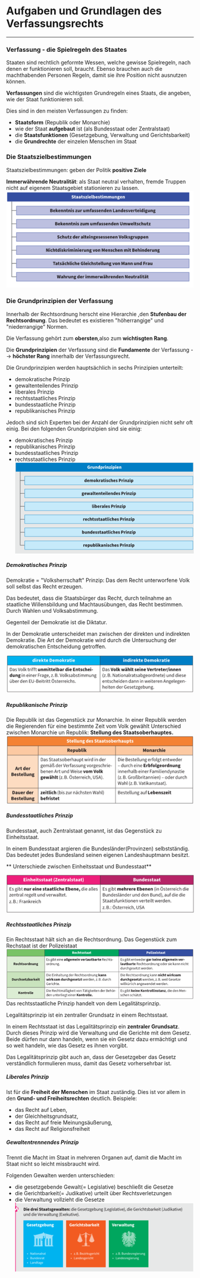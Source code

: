 # Aufgaben und Grundlagen des Verfassungsrechts
---
### Verfassung - die Spielregeln des Staates
Staaten sind rechtlich geformte Wessen, welche gewisse Spielregeln, nach denen er funktionieren soll, braucht. Ebenso brauchen auch die machthabenden Personen Regeln, damit sie ihre Position nicht ausnutzen können.

**Verfassungen** sind die wichtigsten Grundregeln eines Staats, die angeben, wie der Staat funktionieren soll.

Dies sind in den meisten Verfassungen zu finden:
- **Staatsform** (Republik oder Monarchie)
- wie der Staat **aufgebaut** ist (als Bundesstaat oder Zentralstaat)
- die **Staatsfunktionen** (Gesetzgebung, Verwaltung und Gerichtsbarkeit)
- die **Grundrechte** der einzelen Menschen im Staat

### Die Staatszielbestimmungen

Staatszielbestimmungen: geben der Politik **positive Ziele**

**Immerwährende Neutralität**: als Staat neutral verhalten, fremde Truppen nicht auf eigenem Staatsgebiet stationieren zu lassen.
![Staatszielbestimmung.png](Staatszielbestimmung.png)

### Die Grundprinzipien der Verfassung

Innerhalb der Rechtsordnung herscht eine Hierarchie ,den **Stufenbau der Rechtsordnung**. Das bedeutet es existieren "höherrangige" und "niederrangige" Normen.

Die Verfassung gehört zum **obersten**,also zum **wichtisgten Rang**.

Die **Grundprinzipien** der Verfassung sind die **Fundamente** der Verfassung --> **höchster Rang** innerhalb der Verfassungsrecht.

Die Grundprinzipien werden hauptsächlich in sechs Prinzipien unterteilt:
- demokratische Prinzip
- gewaltenteilendes Prinzip
- liberales Prinzip
- rechtsstaatliches Prinzip
- bundesstaatliche Prinzip
- republikanisches Prinzip

 Jedoch sind sich Experten bei der Anzahl der Grundprinzipien nicht sehr oft einig. Bei den folgenden Grundprinzipien sind sie einig:
 
 - demokratisches Prinzip
 - republikanisches Prinzip
 - bundesstaatliches Prinzip
 - rechtsstaatliches Prinzip
![Grundprinzipien.png](Grundprinzipien.png)

##### Demokratisches Prinzip
 Demokratie = "Volksherrschaft"
 Prinzip: Das dem Recht unterworfene Volk soll selbst das Recht erzeugen.
 
 Das bedeutet, dass die Staatsbürger das Recht, durch teilnahme an staatliche Willensbildung und Machtausübungen, das Recht bestimmen. Durch Wahlen und Volksabstimmung.
 
 Gegenteil der Demokratie ist die Diktatur.
 
 In der Demokratie unterscheidet man zwischen der direkten und indirekten Demokratie. Die Art der Demokratie wird durch die Untersuchung der demokratischen Entscheidung getroffen.
 
 ![Art-der-Demokratie.png](Art-der-Demokratie.png)
 
 ##### Republikanische Prinzip
 Die Republik ist das Gegenstück zur Monarchie. In einer Republik werden die Regierenden für eine bestimmte Zeit vom Volk gewählt
 Unterschied zwischen Monarchie un Republik:
 **Stellung des Staatsoberhauptes.**
 ![Staatsoberhaupt.png](Staatsoberhaupt.png)
 
 ##### Bundesstaatliches Prinzip
 Bundesstaat, auch Zentralstaat genannt, ist das Gegenstück zu Einheitsstaat.
 
 In einem Bundesstaat argieren die Bundesländer(Provinzen) selbstständig. Das bedeutet jedes Bundesland seinen eigenen Landeshauptmann besitzt.
 
 ** Unterschiede zwischen Einheitsstaat und Bundesstaat**
 
 ![Unterschied-Einheits-und-Bundesstaat.png](Unterschied-Einheits-und-Bundesstaat.png)
 
 ##### Rechtsstaatliches Prinzip
 
 Ein Rechtsstaat hält sich an die Rechtsordnung.
 Das Gegenstück zum Rechstaat ist der Polizeistaat
 ![Rechtstaat-Polizeistaat.png](Rechtstaat-Polizeistaat.png)
  Das rechtsstaatliche Prinzip handelt von dem Legalitätsprinzip.
  
  Legalitätsprinzip ist ein zentraller Grundsatz in einem Rechtsstaat.
  
  In einem Rechtsstaat ist das Legalitätsprinzip ein **zentraler Grundsatz**. Durch dieses Prinzip wird die Verwaltung und die Gerichte mit dem Gesetz.
  Beide dürfen nur dann handeln, wenn sie ein Gesetz dazu ermächtigt und so weit handeln, wie das Gesetz es ihnen vorgibt.
  
  Das Legalitätsprinzip gibt auch an, dass der Gesetzgeber das Gesetz verständlich formulieren muss, damit das Gesetz vorhersehrbar ist.
  
  ##### Liberales Prinzip
  Ist für die **Freiheit der Menschen** im Staat zuständig. Dies ist vor allem in den **Grund- und Freiheitsrechten** deutlich.
  Beispiele:
  - das Recht auf Leben,
  - der Gleichheitsgrundsatz,
  - das Recht auf freie Meinungsäußerung,
  - das Recht auf Religionsfreiheit
  
  ##### Gewaltentrennendes Prinzip
  Trennt die Macht im Staat in mehreren Organen auf, damit die Macht im Staat nicht so leicht missbraucht wird.
  
  Folgenden Gewalten werden unterschieden:
  - die gesetzgebende Gewalt(= Legislative) beschließt die Gesetze
  - die Gerichtbarkeit(= Judikative) urteilt über Rechtsverletzungen
  - die Verwaltung vollzieht die Gesetze
   ![Staatsgewalten.png](Staatsgewalten.png)
  